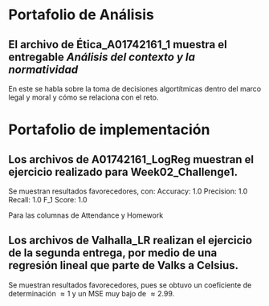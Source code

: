 # Portafolio de Análisis 
## El archivo de Ética_A01742161_1 muestra el entregable *Análisis del contexto y la normatividad*
En este se habla sobre la toma de decisiones algortítmicas dentro del marco legal y moral y cómo se relaciona con el reto.
# Portafolio de implementación
## Los archivos de A01742161_LogReg muestran el ejercicio realizado para Week02_Challenge1.

Se muestran resultados favorecedores, con: 
Accuracy: 1.0 
Precision: 1.0 
Recall: 1.0 
F_1 Score: 1.0

Para las columnas de Attendance y Homework


## Los archivos de Valhalla_LR realizan el ejercicio de la segunda entrega, por medio de una regresión lineal que parte de Valks a Celsius.

Se muestran resultados favorecedores, pues se obtuvo un coeficiente de determinación $\approx 1$ y un MSE muy bajo de $\approx 2.99$.
